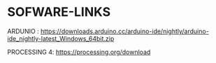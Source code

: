 # SOFWARE-LINKS











 ARDUNIO : https://downloads.arduino.cc/arduino-ide/nightly/arduino-ide_nightly-latest_Windows_64bit.zip



PROCESSING 4: https://processing.org/download
